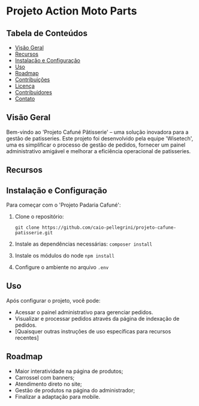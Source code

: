 # Projeto Action Moto Parts

## Tabela de Conteúdos
- [Visão Geral](#visão-geral)
- [Recursos](#recursos)
- [Instalação e Configuração](#instalação-e-configuração)
- [Uso](#uso)
- [Roadmap](#roadmap)
- [Contribuições](#contribuições)
- [Licença](#licença)
- [Contribuidores](#contribuidores)
- [Contato](#contato)

## Visão Geral
Bem-vindo ao 'Projeto Cafuné Pâtisserie' – uma solução inovadora para a gestão de patisseries. Este projeto foi desenvolvido pela equipe 'Wisetech', uma es simplificar o processo de gestão de pedidos, fornecer um painel administrativo amigável e melhorar a eficiência operacional de patisseries.

## Recursos


## Instalação e Configuração
Para começar com o 'Projeto Padaria Cafuné':
1. Clone o repositório:

   ``` git clone https://github.com/caio-pellegrini/projeto-cafune-patisserie.git ```
2. Instale as dependências necessárias:
   ``` composer install ```
3. Instale os módulos do node
   ``` npm install ```
4. Configure o ambiente no arquivo ``` .env ```

   
## Uso
Após configurar o projeto, você pode:
- Acessar o painel administrativo para gerenciar pedidos.
- Visualizar e processar pedidos através da página de indexação de pedidos.
- [Quaisquer outras instruções de uso específicas para recursos recentes]

## Roadmap
- Maior interatividade na página de produtos; 
- Carrossel com banners;
- Atendimento direto no site;
- Gestão de produtos na página do administrador;
- Finalizar a adaptação para mobile.
